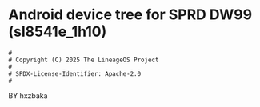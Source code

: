 # Android device tree for SPRD DW99 (sl8541e_1h10)

```
#
# Copyright (C) 2025 The LineageOS Project
#
# SPDX-License-Identifier: Apache-2.0
#
```
BY hxzbaka
